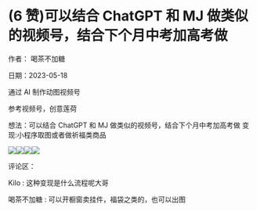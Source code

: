 
# (6 赞)可以结合 ChatGPT 和 MJ 做类似的视频号，结合下个月中考加高考做

作者：  喝茶不加糖

日期：2023-05-18

通过 AI 制作动图视频号

参考视频号，创意莲荷

想法：可以结合 ChatGPT 和 MJ 做类似的视频号，结合下个月中考加高考做  变现:小程序取图或者做祈福类商品

![](img/gaokao-xiangguan_1113.png)![](img/gaokao-xiangguan_1118.png)![](img/gaokao-xiangguan_1123.png)![](img/gaokao-xiangguan_1128.png)

评论区：

Kilo : 这种变现是什么流程呢大哥

喝茶不加糖 : 可以开橱窗卖挂件，福袋之类的，也可以出图
